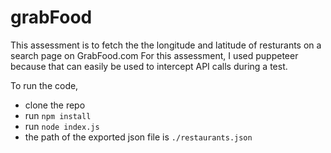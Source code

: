 # grabFood

This assessment is to fetch the the longitude and latitude of resturants on a search page on GrabFood.com 
For this assessment, I used puppeteer because that can easily be used to intercept API calls during a test.

To run the code, 
- clone the repo
- run `npm install`
- run `node index.js`
- the path of the exported json file is `./restaurants.json`
